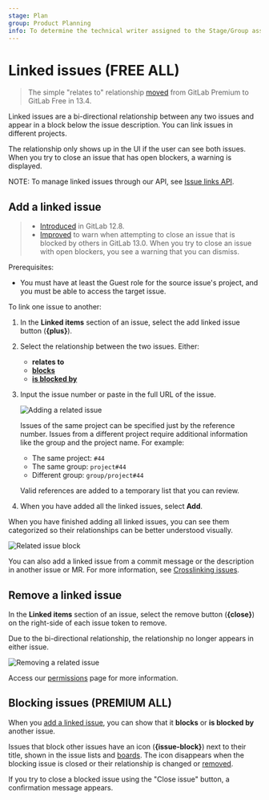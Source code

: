 ```yaml
---
stage: Plan
group: Product Planning
info: To determine the technical writer assigned to the Stage/Group associated with this page, see https://about.gitlab.com/handbook/product/ux/technical-writing/#assignments
---
```


# Linked issues **(FREE ALL)**

> The simple "relates to" relationship [moved](https://gitlab.com/gitlab-org/gitlab/-/issues/212329) from GitLab Premium to GitLab Free in 13.4.

Linked issues are a bi-directional relationship between any two issues and appear in a block below
the issue description. You can link issues in different projects.

The relationship only shows up in the UI if the user can see both issues. When you try to close an
issue that has open blockers, a warning is displayed.

NOTE:
To manage linked issues through our API, see [Issue links API](../../../api/issue_links.md).

## Add a linked issue

> - [Introduced](https://gitlab.com/gitlab-org/gitlab/-/issues/2035) in GitLab 12.8.
> - [Improved](https://gitlab.com/gitlab-org/gitlab/-/issues/34239) to warn when attempting to close an issue that is blocked by others in GitLab 13.0.
>   When you try to close an issue with open blockers, you see a warning that you can dismiss.

Prerequisites:

- You must have at least the Guest role for the source issue's project, and you must be able to access the target issue.

To link one issue to another:

1. In the **Linked items** section of an issue,
   select the add linked issue button (**{plus}**).
1. Select the relationship between the two issues. Either:
   - **relates to**
   - **[blocks](#blocking-issues)**
   - **[is blocked by](#blocking-issues)**
1. Input the issue number or paste in the full URL of the issue.

   ![Adding a related issue](img/related_issues_add_v15_3.png)

   Issues of the same project can be specified just by the reference number.
   Issues from a different project require additional information like the
   group and the project name. For example:

   - The same project: `#44`
   - The same group: `project#44`
   - Different group: `group/project#44`

   Valid references are added to a temporary list that you can review.

1. When you have added all the linked issues, select **Add**.

When you have finished adding all linked issues, you can see
them categorized so their relationships can be better understood visually.

![Related issue block](img/related_issue_block_v15_3.png)

You can also add a linked issue from a commit message or the description in another issue or MR.
For more information, see [Crosslinking issues](crosslinking_issues.md).

## Remove a linked issue

In the **Linked items** section of an issue, select the remove button (**{close}**) on the
right-side of each issue token to remove.

Due to the bi-directional relationship, the relationship no longer appears in either issue.

![Removing a related issue](img/related_issues_remove_v15_3.png)

Access our [permissions](../../permissions.md) page for more information.

## Blocking issues **(PREMIUM ALL)**

When you [add a linked issue](#add-a-linked-issue), you can show that it **blocks** or
**is blocked by** another issue.

Issues that block other issues have an icon (**{issue-block}**) next to their title, shown in the
issue lists and [boards](../issue_board.md).
The icon disappears when the blocking issue is closed or their relationship is changed or
[removed](#remove-a-linked-issue).

If you try to close a blocked issue using the "Close issue" button, a confirmation message appears.

